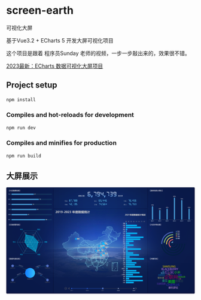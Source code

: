 # screen-earth

可视化大屏

基于Vue3.2 + ECharts 5 开发大屏可视化项目

这个项目是跟着 程序员Sunday 老师的视频，一步一步敲出来的，效果很不错。

[2023最新：ECharts 数据可视化大屏项目](https://www.bilibili.com/video/BV1yu411E7cm?p=1&vd_source=4c524e8e506ca061863d2041deba2db8)

## Project setup

```
npm install
```

### Compiles and hot-reloads for development

```
npm run dev
```

### Compiles and minifies for production

```
npm run build
```

## 大屏展示

![大屏展示.png](show.png)
